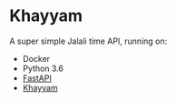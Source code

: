 # Khayyam

A super simple Jalali time API, running on:

* Docker
* Python 3.6
* [FastAPI](https://fastapi.tiangolo.com)
* [Khayyam](http://khayyam.dobisel.com)

